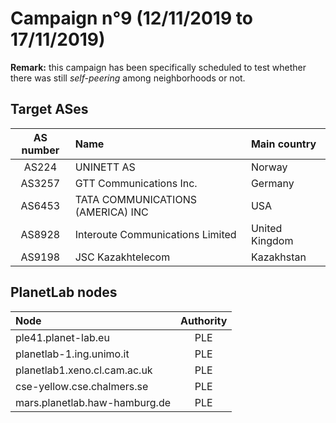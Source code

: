 # Campaign n°9 (12/11/2019 to 17/11/2019)

**Remark:** this campaign has been specifically scheduled to test whether there was still 
*self-peering* among neighborhoods or not.

## Target ASes

|  AS number  |  Name                                  |  Main country  |
| :---------: | :------------------------------------- | :------------- |
| AS224       | UNINETT AS                             | Norway         |
| AS3257      | GTT Communications Inc.                | Germany        |
| AS6453      | TATA COMMUNICATIONS (AMERICA) INC      | USA            |
| AS8928      | Interoute Communications Limited       | United Kingdom |
| AS9198      | JSC Kazakhtelecom                      | Kazakhstan     |

## PlanetLab nodes

|  Node                                      |  Authority  |
| :----------------------------------------- | :---------: |
| ple41.planet-lab.eu                        | PLE         |
| planetlab-1.ing.unimo.it                   | PLE         |
| planetlab1.xeno.cl.cam.ac.uk               | PLE         |
| cse-yellow.cse.chalmers.se                 | PLE         |
| mars.planetlab.haw-hamburg.de              | PLE         |
